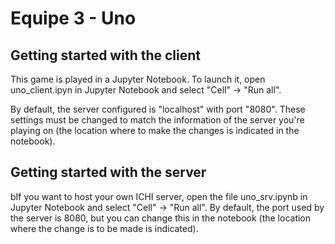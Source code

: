 # Equipe 3 - Uno



## Getting started with the client

This game is played in a Jupyter Notebook. To launch it, open uno_client.ipyn in Jupyter Notebook and select "Cell" -> "Run all".

By default, the server configured is "localhost" with port "8080". These settings must be changed to match the information of the server you're playing on (the location where to make the changes is indicated in the notebook).

## Getting started with the server

bIf you want to host your own ICHI server, open the file uno_srv.ipynb in Jupyter Notebook and select "Cell" -> "Run all". By default, the port used by the server is 8080, but you can change this in the notebook (the location where the change is to be made is indicated).
